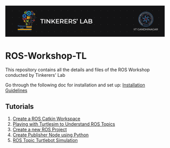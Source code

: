 ![image](images/TL_Header.png)

# ROS-Workshop-TL
This repository contains all the details and files of the ROS Workshop conducted by Tinkerers' Lab

Go through the following doc for installation and set up: [Installation Guidelines](docs/INSTALL.MD)

## **Tutorials**
1) [Create a ROS Catkin Workspace](tutorials/create_a_ros_workspace.md)
2) [Playing with Turtlesim to Understand ROS Topics](tutorials/rostopic_turtle_sim.md)
3) [Create a new ROS Project](tutorials/create_new_package.md)
4) [Create Publisher Node using Python](tutorials/create_publisher_node_python.md)
5) [ROS Topic Turtlebot Simulation](tutorials/rostopic_turtle_sim.md)
